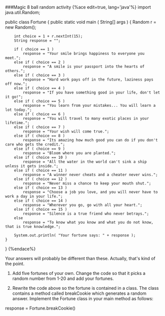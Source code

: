 <!--djw:used to be Magic 8 ball-->
###Magic 8 ball random activity
{%ace edit=true, lang='java'%}
import java.util.Random;

public class Fortune
{
	public static void main ( String[] args )
	{
		Random r = new Random();

		int choice = 1 + r.nextInt(15);
		String response = "";

		if ( choice == 1 )
			response = "Your smile brings happiness to everyone you meet.";
		else if ( choice == 2 )
			response = "A smile is your passport into the hearts of others.";
		else if ( choice == 3 )
			response = "Hard work pays off in the future, laziness pays off now.";
		else if ( choice == 4 )
			response = "If you have something good in your life, don't let it go!";
		else if ( choice == 5 )
			response = "You learn from your mistakes... You will learn a lot today.";
		else if ( choice == 6 )
			response = "You will travel to many exotic places in your lifetime.";
		else if ( choice == 7 )
			response = "Your wish will come true.";
		else if ( choice == 8 )
			response = "Its amazing how much good you can do if you don't care who gets the credit.";
		else if ( choice == 9 )
			response = "Bloom where you are planted.";
		else if ( choice == 10 )
			response = "All the water in the world can't sink a ship unless it gets inside.";
		else if ( choice == 11 )
			response = "A winner never cheats and a cheater never wins.";
		else if ( choice == 12 )
			response = "Never miss a chance to keep your mouth shut.";
		else if ( choice == 13 )
			response = "Choose a job you love, and you will never have to work a day in your life.";
		else if ( choice == 14 )
			response = "Wherever you go, go with all your heart.";
		else if ( choice == 15 )
			response = "Silence is a true friend who never betrays.";
		else 
			response = "To know what you know and what you do not know, that is true knowledge.";

		System.out.println( "Your fortune says: " + response );
	}
}
{%endace%}

Your answers will probably be different than these. Actually, that's kind of the point.
1. Add five fortunes of your own. Change the code so that it picks a random number from 1-20 and add your fortunes.

2. Rewrite the code above so the fortune is contained in a class. The class contains a method called breakCookie which generates a random answer. Implement the Fortune class in your main method as follows:

response = Fortune.breakCookie()




 